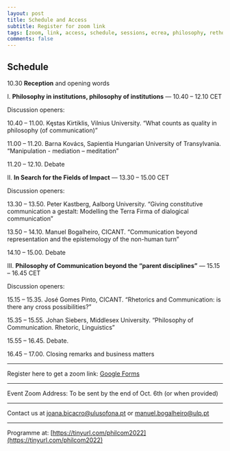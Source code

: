 ```yaml
---
layout: post
title: Schedule and Access
subtitle: Register for zoom link
tags: [zoom, link, access, schedule, sessions, ecrea, philosophy, rethoric]
comments: false
---
```




## Schedule

10.30 **Reception** and opening words


I.       **Philosophy in institutions, philosophy of institutions** — 10.40 – 12.10 CET


Discussion openers: 


10.40 – 11.00. Kęstas Kirtiklis, Vilnius University. “What counts as quality in philosophy (of communication)” 


11.00 – 11.20. Barna Kovács, Sapientia Hungarian University of Transylvania. “Manipulation - mediation – meditation”


11.20 – 12.10. Debate


II.       **In Search for the Fields of Impact** — 13.30 – 15.00 CET


Discussion openers: 


13.30 – 13.50. Peter Kastberg, Aalborg University. “Giving constitutive communication a gestalt: Modelling the Terra Firma of dialogical communication”


13.50 – 14.10. Manuel Bogalheiro, CICANT. “Communication beyond representation and the epistemology of the non-human turn”


14.10 – 15.00. Debate


III.      **Philosophy of Communication beyond the “parent disciplines”** — 15.15 – 16.45 CET 


Discussion openers:


15.15 – 15.35. José Gomes Pinto, CICANT. “Rhetorics and Communication: is there any cross possibilities?”


15.35 – 15.55. Johan Siebers, Middlesex University. “Philosophy of Communication. Rhetoric, Linguistics”


15.55 – 16.45. Debate.


16.45 – 17.00. Closing remarks and business matters



---


Register here to get a zoom link: [Google Forms](https://forms.gle/EnFbRLEA5t94eAiaA)


---
Event Zoom Address: To be sent by the end of Oct. 6th (or when provided)


---
Contact us at [joana.bicacro@ulusofona.pt](mailto:joana.bicacro@ulusofona.pt) or [manuel.bogalheiro@ulp.pt](mailto:manuel.bogalheiro@ulp.pt) 


---
Programme at: [https://tinyurl.com/philcom2022](https://tinyurl.com/philcom2022)
